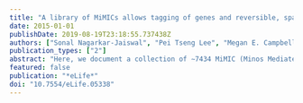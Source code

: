 ```yaml
---
title: "A library of MiMICs allows tagging of genes and reversible, spatial and temporal knockdown of proteins in Drosophila"
date: 2015-01-01
publishDate: 2019-08-19T23:18:55.737438Z
authors: ["Sonal Nagarkar-Jaiswal", "Pei Tseng Lee", "Megan E. Campbell", "Kuchuan Chen", "Stephanie Anguiano-Zarate", "Manuel Cantu Gutierrez", "Theodore Busby", "Wen Wen Lin", "Yuchun He", "Karen L. Schulze", "Benjamin W. Booth", "Martha Evans-Holm", "Koen J.T. Venken", "Robert W. Levis", "Allan C. Spradling", "Roger A. Hoskins", "Hugo J. Bellen"]
publication_types: ["2"]
abstract: "Here, we document a collection of ∼7434 MiMIC (Minos Mediated Integration Cassette) insertions of which 2854 are inserted in coding introns. They allowed us to create a library of 400 GFP-tagged genes. We show that 72% of internally tagged proteins are functional, and that more than 90% can be imaged in unfixed tissues. Moreover, the tagged mRNAs can be knocked down by RNAi against GFP (iGFPi), and the tagged proteins can be efficiently knocked down by deGradFP technology. The phenotypes associated with RNA and protein knockdown typically correspond to severe loss of function or null mutant phenotypes. Finally, we demonstrate reversible, spatial, and temporal knockdown of tagged proteins in larvae and adult flies. This new strategy and collection of strains allows unprecedented in vivo manipulations in flies for many genes. These strategies will likely extend to vertebrates.In the last few decades, technical advances in altering the genes of organisms have led to many discoveries about how genes work. For example, it is now possible to add a specific DNA sequence to a gene so that the protein it makes will carry a ‘tag' that enables us to track it in cells. One such tag is called green fluorescent protein (GFP) and it is often used to study other proteins in living cells because it produces green fluorescence that can be detected under a microscope.It is labor intensive to add tags to individual genes, so this limits the number of proteins that can be studied in this way. In 2011, researchers developed a new method that can easily tag many genes in fruit flies. It makes use of small sections of DNA called transposons, which are able to move around the genome by ‘cutting' themselves out of one location and ‘pasting' themselves in somewhere else.The researchers used a transposon called Minos, which is naturally found in fruit flies. When Minos inserts into a gene, it often disrupts the gene and stops it from working. However, the researchers could swap the inserted transposon for a gene encoding GFP by making use of a natural process that rearranges DNA in cells. This resulted in the protein encoded by the gene containing GFP and so it can be detected under a microscope. This method allowed the researchers to create a collection of fly lines that have the GFP tag on many different proteins.Now, Nagarkar-Jaiswal et al. have greatly expanded this initial collection. More than 75% of GFP-tagged proteins worked normally and the flies producing these altered proteins remain healthy. It is possible to use a technique called RNA interference against the GFP to lower the production of the tagged proteins. Moreover, Nagarkar-Jaiswal et al. show that it is also possible to degrade the tagged proteins so that less protein is present. The removal of proteins is reversible and can be done in specific tissues during any phase in fly development. These techniques allow researchers to directly associate the loss of the protein with the consequences for the fly.This collection of fruit fly lines is a useful resource that can help us understand how genes work. The method for tagging the proteins could also be modified to work in other animals."
featured: false
publication: "*eLife*"
doi: "10.7554/eLife.05338"
---
```


